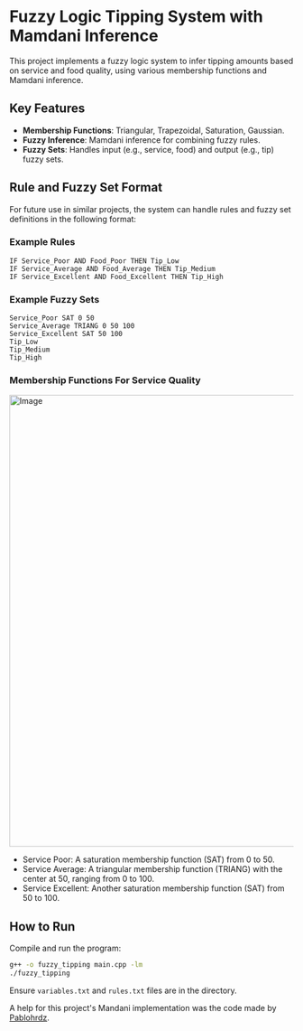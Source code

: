 # Fuzzy Logic Tipping System with Mamdani Inference

This project implements a fuzzy logic system to infer tipping amounts based on service and food quality, using various membership functions and Mamdani inference.

## Key Features

- **Membership Functions**: Triangular, Trapezoidal, Saturation, Gaussian.
- **Fuzzy Inference**: Mamdani inference for combining fuzzy rules.
- **Fuzzy Sets**: Handles input (e.g., service, food) and output (e.g., tip) fuzzy sets.

## Rule and Fuzzy Set Format

For future use in similar projects, the system can handle rules and fuzzy set definitions in the following format:

### Example Rules

```
IF Service_Poor AND Food_Poor THEN Tip_Low
IF Service_Average AND Food_Average THEN Tip_Medium
IF Service_Excellent AND Food_Excellent THEN Tip_High
```

### Example Fuzzy Sets

```
Service_Poor SAT 0 50
Service_Average TRIANG 0 50 100
Service_Excellent SAT 50 100
Tip_Low
Tip_Medium
Tip_High
```
### Membership Functions For Service Quality
<img src="https://github.com/user-attachments/assets/8cca8533-6e51-493f-921e-7075c14e6068" alt="Image" width="800"/>

- Service Poor: A saturation membership function (SAT) from 0 to 50.
- Service Average: A triangular membership function (TRIANG) with the center at 50, ranging from 0 to 100.
- Service Excellent: Another saturation membership function (SAT) from 50 to 100.
## How to Run

Compile and run the program:

```bash
g++ -o fuzzy_tipping main.cpp -lm
./fuzzy_tipping
```

Ensure `variables.txt` and `rules.txt` files are in the directory.

A help for this project's Mandani implementation was the code made by [Pablohrdz](https://github.com/Pablohrdz/Fuzzy-Engine).

